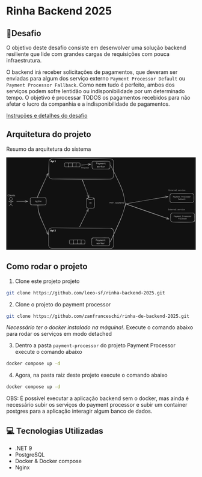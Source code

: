 # Rinha Backend 2025

## 🎯Desafio
O objetivo deste desafio consiste em desenvolver uma solução backend resiliente que lide com grandes cargas de requisições com pouca infraestrutura.

O backend irá receber solicitações de pagamentos, que deveram ser enviadas para algum dos serviço externo `Payment Processor Default` ou `Payment Processor Fallback`. Como nem tudo é perfeito, ambos dos serviços podem sofre lentidão ou indisponibilidade por um determinado tempo. 
O objetivo é processar TODOS os pagamentos recebidos para não afetar o lucro da companhia e a indisponibilidade de pagamentos.

[Instruções e detalhes do desafio](https://github.com/zanfranceschi/rinha-de-backend-2025/blob/main/INSTRUCOES.md)

## Arquitetura do projeto

Resumo da arquitetura do sistema

![System design](/doc/architecture.png)

## Como rodar o projeto

1. Clone este projeto projeto

```sh
git clone https://github.com/leeo-sf/rinha-backend-2025.git
```

2. Clone o projeto do payment processor

```sh
git clone https://github.com/zanfranceschi/rinha-de-backend-2025.git
```

*Necessário ter o docker instalado na máquina!*. Execute o comando abaixo para rodar os serviços em modo detached

3. Dentro a pasta `payment-processor` do projeto Payment Processor execute o comando abaixo
```sh
docker compose up -d
```

4. Agora, na pasta raiz deste projeto execute o comando abaixo
```sh
docker compose up -d
```

OBS: É possível executar a aplicação backend sem o docker, mas ainda é necessário subir os serviços do payment processor e subir um container postgres para a aplicação interagir algum banco de dados.

## 💻​ Tecnologias Utilizadas
- .NET 9
- PostgreSQL
- Docker & Docker compose
- Nginx